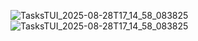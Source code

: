 ![TasksTUI_2025-08-28T17_14_58_083825](https://github.com/user-attachments/assets/6cb94ab5-69a1-4666-93d7-4bfae9b63366)
![TasksTUI_2025-08-28T17_14_58_083825](https://github.com/user-attachments/assets/3e44fc40-2462-4530-a375-9bf156a31f1e)
